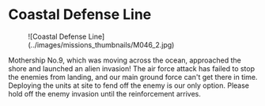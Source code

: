 # Coastal Defense Line

<figure markdown>
![Coastal Defense Line](../images/missions_thumbnails/M046_2.jpg)
</figure>

Mothership No.9, which was moving across the ocean, approached the shore and launched an alien invasion!
The air force attack has failed to stop the enemies from landing, and our main ground force can't get there in time. Deploying the units at site to fend off the enemy is our only option. Please hold off the enemy invasion until the reinforcement arrives.
